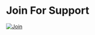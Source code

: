# Join For Support 
[![Join](https://cdn.discordapp.com/attachments/975383351068360725/978269475310805022/unknown.png)](https://discord.gg/HnUTGSeH3n)
